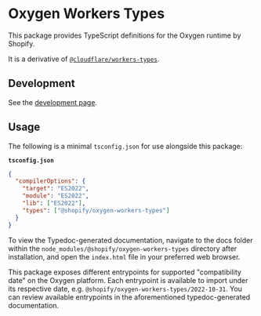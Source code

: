# Oxygen Workers Types

This package provides TypeScript definitions for the Oxygen runtime by Shopify.

It is a derivative of [`@cloudflare/workers-types`](https://github.com/cloudflare/workers-types).

## Development

See the [development page](./DEVELOPMENT.md).

## Usage

The following is a minimal `tsconfig.json` for use alongside this package:

**`tsconfig.json`**

```json
{
  "compilerOptions": {
    "target": "ES2022",
    "module": "ES2022",
    "lib": ["ES2022"],
    "types": ["@shopify/oxygen-workers-types"]
  }
}
```

To view the Typedoc-generated documentation, navigate to the docs folder within the `node_modules/@shopify/oxygen-workers-types` directory after installation, and open the `index.html` file in your preferred web browser.

This package exposes different entrypoints for supported "compatibility date" on the Oxygen platform. Each entrypoint is available to import under its respective date, e.g. `@shopify/oxygen-workers-types/2022-10-31`. You can review available entrypoints in the aforementioned typedoc-generated documentation.
